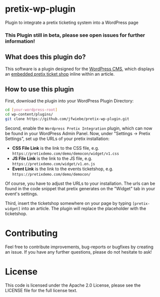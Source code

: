 # pretix-wp-plugin
Plugin to integrate a pretix ticketing system into a WordPress page
### This Plugin still in beta, please see open issues for further information!
## What does this plugin do?
This software is a plugin designed for the [WordPress CMS](https://wordpress.org), which displays an [embedded pretix ticket shop](https://docs.pretix.eu/en/latest/user/events/widget.html) inline within an article.
## How to use this plugin
First, download the plugin into your WordPress Plugin Directory:
```bash
cd [your-wordpress-root]
cd wp-content/plugins/
git clone https://github.com/jfwiebe/pretix-wp-plugin.git
```
Second, enable the `Wordpress Pretix Integration` plugin, which can now be found in your WordPress Admin Panel. Now, under "Settings -> Pretix Settings", set up the URLs of your pretix installation:
+ **CSS File Link** is the link to the CSS file, e.g. `https://pretixdemo.com/demo/democon/widget/v1.css`
+ **JS File Link** is the link to the JS file, e.g. `https://pretixdemo.com/widget/v1.en.js`
+ **Event Link** is the link to the events ticketshop, e.g. `https://pretixdemo.com/demo/democon/`

Of course, you have to adjust the URLs to your installation. The urls can be found in the code snippet that pretix generates on the "Widget" tab in your event's settings.

Third, insert the ticketshop somewhere on your page by typing `[pretix-widget]` into an article. The plugin will replace the placeholder with the ticketshop.

# Contributing
Feel free to contribute improvements, bug-reports or bugfixes by creating an issue. If you have any further questions, please do not hesitate to ask!
# License
This code is licensed under the Apache 2.0 License, please see the LICENSE file for the full license text.
